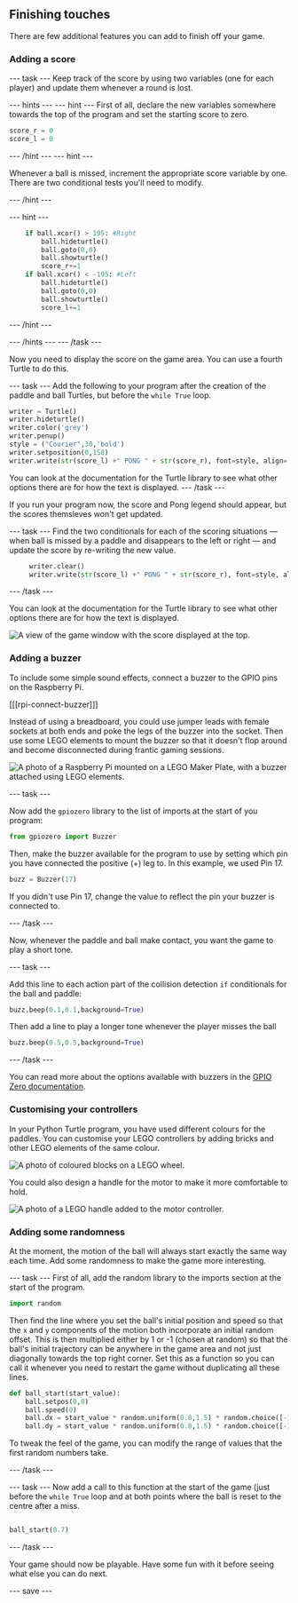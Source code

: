 ## Finishing touches

There are few additional features you can add to finish off your game.

### Adding a score

--- task ---
Keep track of the score by using two variables (one for each player) and update them whenever a round is lost.

--- hints ---
--- hint ---
First of all, declare the new variables somewhere towards the top of the program and set the starting score to zero.

```python   
score_r = 0   
score_l = 0   
```
--- /hint ---
--- hint ---

Whenever a ball is missed, increment the appropriate score variable by one. There are two conditional tests you'll need to modify.


--- /hint ---

--- hint ---
```python
    if ball.xcor() > 195: #Right
        ball.hideturtle()
        ball.goto(0,0)
        ball.showturtle()
        score_r+=1
    if ball.xcor() < -195: #Left
        ball.hideturtle()
        ball.goto(0,0)
        ball.showturtle()
        score_l+=1
```
--- /hint ---

--- /hints ---
--- /task ---

Now you need to display the score on the game area. You can use a fourth Turtle to do this.

--- task ---
Add the following to your program after the creation of the paddle and ball Turtles, but before the `while True` loop.

```python
writer = Turtle()
writer.hideturtle()
writer.color('grey')
writer.penup()
style = ("Courier",30,'bold')
writer.setposition(0,150)
writer.write(str(score_l) +" PONG " + str(score_r), font=style, align='center')
```

You can look at the documentation for the Turtle library to see what other options there are for how the text is displayed. 
--- /task ---

If you run your program now, the score and Pong legend should appear, but the scores themsleves won't get updated.  

--- task ---
Find the two conditionals for each of the scoring situations — when ball is missed by a paddle and disappears to the left or right — and update the score by re-writing the new value. 

```python
     writer.clear()
     writer.write(str(score_l) +" PONG " + str(score_r), font=style, align='center')
```

--- /task ---

You can look at the documentation for the Turtle library to see what other options there are for how the text is displayed. 

![A view of the game window with the score displayed at the top.](images/score.png)

### Adding a buzzer

To include some simple sound effects, connect a buzzer to the GPIO pins on the Raspberry Pi.

[[[rpi-connect-buzzer]]]


Instead of using a breadboard, you could use jumper leads with female sockets at both ends and poke the legs of the buzzer into the socket. Then use some LEGO elements to mount the buzzer so that it doesn't flop around and become disconnected during frantic gaming sessions.


![A photo of a Raspberry Pi mounted on a LEGO Maker Plate, with a buzzer attached using LEGO elements.](images/buzzer.JPG)

--- task ---

Now add the `gpiozero` library to the list of imports at the start of you program:

```python
from gpiozero import Buzzer
```

Then, make the buzzer available for the program to use by setting which pin you have connected the positive (+) leg to. In this example, we used Pin 17.

```python
buzz = Buzzer(17)
```
If you didn't use Pin 17, change the value to reflect the pin your buzzer is connected to.


--- /task ---

Now, whenever the paddle and ball make contact, you want the game to play a short tone.

--- task ---

Add this line to each action part of the collision detection `if` conditionals for the ball and paddle:

```python
buzz.beep(0.1,0.1,background=True)
```

Then add a  line to play a longer tone whenever the player misses the ball

```python
buzz.beep(0.5,0.5,background=True)
```

--- /task ---


You can read more about the options available with buzzers in the [GPIO Zero documentation](https://gpiozero.readthedocs.io/en/stable/api_output.html#buzzer).



### Customising your controllers

In your Python Turtle program, you have used different colours for the paddles. You can customise your LEGO controllers by adding bricks and other LEGO elements of the same colour.

![A photo of coloured blocks on a LEGO wheel.](images/blue_wheel.JPG)

You could also design a handle for the motor to make it more comfortable to hold.

![A photo of a LEGO handle added to the motor controller.](images/handle.JPG)

### Adding some randomness

At the moment, the motion of the ball will always start exactly the same way each time. Add some randomness to make the game more interesting.

--- task ---
First of all, add the random library to the imports section at the start of the program.

```python
import random
```

Then find the line where you set the ball's initial position and speed so that the `x` and `y` components of the motion both incorporate an initial random offset. This is then multiplied either by 1 or -1 (chosen at random) so that the ball's initial trajectory can be anywhere in the game area and not just diagonally towards the top right corner. Set this as a function so you can call it whenever you need to restart the game without duplicating all these lines. 
 
```python
def ball_start(start_value):
    ball.setpos(0,0)
    ball.speed(0)
    ball.dx = start_value * random.uniform(0.8,1.5) * random.choice([-1,1])
    ball.dy = start_value * random.uniform(0.8,1.5) * random.choice([-1,1])
```
To tweak the feel of the game, you can modify the range of values that the first random numbers take. 
 
--- /task ---

--- task ---
Now add a call to this function at the start of the game (just before the `while True` loop and at both points where the ball is reset to the centre after a miss.

```python

ball_start(0.7)
```
--- /task ---

Your game should now be playable. Have some fun with it before seeing what else you can do next. 

--- save ---
